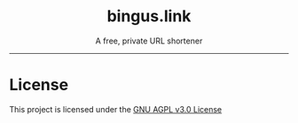 <div align="center">
<h1 align="center">bingus.link</h1>
<p align="center">A free, private URL shortener</p>
</div>

---

# License

This project is licensed under the [GNU AGPL v3.0 License](LICENSE)
